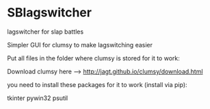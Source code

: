 # SBlagswitcher
lagswitcher for slap battles

Simpler GUI for clumsy to make lagswitching easier

Put all files in the folder where clumsy is stored for it to work:

Download clumsy here --> http://jagt.github.io/clumsy/download.html

you need to install these packages for it to work (install via pip):

  tkinter
  pywin32
  psutil
